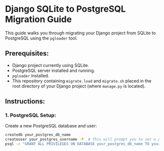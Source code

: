 # Django SQLite to PostgreSQL Migration Guide

This guide walks you through migrating your Django project from SQLite to PostgreSQL using the `pgloader` tool.

## Prerequisites:

- Django project currently using SQLite.
- PostgreSQL server installed and running.
- `pgloader` installed.
- This repository containing `migrate.load` and `migrate.sh` placed in the root directory of your Django project (where `manage.py` is located).

## Instructions:

### 1. PostgreSQL Setup:

Create a new PostgreSQL database and user:

```bash
createdb your_postgres_db_name
createuser your_postgres_username -P  # This will prompt you to set a password.
psql -c "GRANT ALL PRIVILEGES ON DATABASE your_postgres_db_name TO your_postgres_username;"
